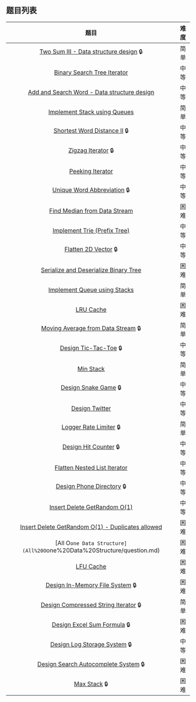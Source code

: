 ## 题目列表  
| 题目 | 难度 |  
|:---:|:---:|  
| [Two Sum III - Data structure design](Two%20Sum%20III%20-%20Data%20structure%20design/question.md) :lock: | 简单 |   
| [Binary Search Tree Iterator](Binary%20Search%20Tree%20Iterator/question.md) | 中等 |   
| [Add and Search Word - Data structure design](Add%20and%20Search%20Word%20-%20Data%20structure%20design/question.md) | 中等 |   
| [Implement Stack using Queues](Implement%20Stack%20using%20Queues/question.md) | 简单 |   
| [Shortest Word Distance II](Shortest%20Word%20Distance%20II/question.md) :lock: | 中等 |   
| [Zigzag Iterator](Zigzag%20Iterator/question.md) :lock: | 中等 |   
| [Peeking Iterator](Peeking%20Iterator/question.md) | 中等 |   
| [Unique Word Abbreviation](Unique%20Word%20Abbreviation/question.md) :lock: | 中等 |   
| [Find Median from Data Stream](Find%20Median%20from%20Data%20Stream/question.md) | 困难 |   
| [Implement Trie (Prefix Tree)](Implement%20Trie%20(Prefix%20Tree)/question.md) | 中等 |   
| [Flatten 2D Vector](Flatten%202D%20Vector/question.md) :lock: | 中等 |   
| [Serialize and Deserialize Binary Tree](Serialize%20and%20Deserialize%20Binary%20Tree/question.md) | 困难 |   
| [Implement Queue using Stacks](Implement%20Queue%20using%20Stacks/question.md) | 简单 |   
| [LRU Cache](LRU%20Cache/question.md) | 困难 |   
| [Moving Average from Data Stream](Moving%20Average%20from%20Data%20Stream/question.md) :lock: | 简单 |   
| [Design Tic-Tac-Toe](Design%20Tic-Tac-Toe/question.md) :lock: | 中等 |   
| [Min Stack](Min%20Stack/question.md) | 简单 |   
| [Design Snake Game](Design%20Snake%20Game/question.md) :lock: | 中等 |   
| [Design Twitter](Design%20Twitter/question.md) | 中等 |   
| [Logger Rate Limiter](Logger%20Rate%20Limiter/question.md) :lock: | 简单 |   
| [Design Hit Counter](Design%20Hit%20Counter/question.md) :lock: | 中等 |   
| [Flatten Nested List Iterator](Flatten%20Nested%20List%20Iterator/question.md) | 中等 |   
| [Design Phone Directory](Design%20Phone%20Directory/question.md) :lock: | 中等 |   
| [Insert Delete GetRandom O(1)](Insert%20Delete%20GetRandom%20O(1)/question.md) | 中等 |   
| [Insert Delete GetRandom O(1) - Duplicates allowed](Insert%20Delete%20GetRandom%20O(1)%20-%20Duplicates%20allowed/question.md) | 困难 |   
| [All O`one Data Structure](All%20O`one%20Data%20Structure/question.md) | 困难 |   
| [LFU Cache](LFU%20Cache/question.md) | 困难 |   
| [Design In-Memory File System](Design%20In-Memory%20File%20System/question.md) :lock: | 困难 |   
| [Design Compressed String Iterator](Design%20Compressed%20String%20Iterator/question.md) :lock: | 简单 |   
| [Design Excel Sum Formula](Design%20Excel%20Sum%20Formula/question.md) :lock: | 困难 |   
| [Design Log Storage System](Design%20Log%20Storage%20System/question.md) :lock: | 中等 |   
| [Design Search Autocomplete System](Design%20Search%20Autocomplete%20System/question.md) :lock: | 困难 |   
| [Max Stack](Max%20Stack/question.md) :lock: | 困难 |   
